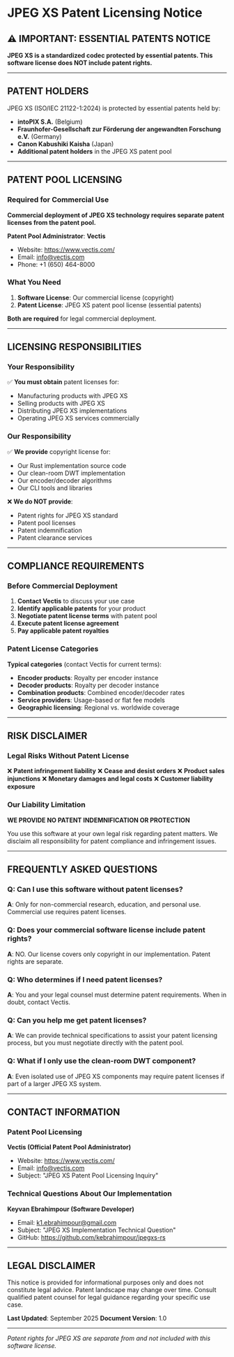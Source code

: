 # JPEG XS Patent Licensing Notice

## ⚠️ IMPORTANT: ESSENTIAL PATENTS NOTICE

**JPEG XS is a standardized codec protected by essential patents. This software license does NOT include patent rights.**

---

## PATENT HOLDERS

JPEG XS (ISO/IEC 21122-1:2024) is protected by essential patents held by:

- **intoPIX S.A.** (Belgium)
- **Fraunhofer-Gesellschaft zur Förderung der angewandten Forschung e.V.** (Germany)
- **Canon Kabushiki Kaisha** (Japan)
- **Additional patent holders** in the JPEG XS patent pool

---

## PATENT POOL LICENSING

### Required for Commercial Use

**Commercial deployment of JPEG XS technology requires separate patent licenses from the patent pool.**

**Patent Pool Administrator**: **Vectis**
- Website: https://www.vectis.com/
- Email: info@vectis.com
- Phone: +1 (650) 464-8000

### What You Need

1. **Software License**: Our commercial license (copyright)
2. **Patent License**: JPEG XS patent pool license (essential patents)

**Both are required** for legal commercial deployment.

---

## LICENSING RESPONSIBILITIES

### Your Responsibility

✅ **You must obtain** patent licenses for:
- Manufacturing products with JPEG XS
- Selling products with JPEG XS
- Distributing JPEG XS implementations
- Operating JPEG XS services commercially

### Our Responsibility

✅ **We provide** copyright license for:
- Our Rust implementation source code
- Our clean-room DWT implementation
- Our encoder/decoder algorithms
- Our CLI tools and libraries

❌ **We do NOT provide**:
- Patent rights for JPEG XS standard
- Patent pool licenses
- Patent indemnification
- Patent clearance services

---

## COMPLIANCE REQUIREMENTS

### Before Commercial Deployment

1. **Contact Vectis** to discuss your use case
2. **Identify applicable patents** for your product
3. **Negotiate patent license terms** with patent pool
4. **Execute patent license agreement**
5. **Pay applicable patent royalties**

### Patent License Categories

**Typical categories** (contact Vectis for current terms):
- **Encoder products**: Royalty per encoder instance
- **Decoder products**: Royalty per decoder instance
- **Combination products**: Combined encoder/decoder rates
- **Service providers**: Usage-based or flat fee models
- **Geographic licensing**: Regional vs. worldwide coverage

---

## RISK DISCLAIMER

### Legal Risks Without Patent License

❌ **Patent infringement liability**
❌ **Cease and desist orders**
❌ **Product sales injunctions**
❌ **Monetary damages and legal costs**
❌ **Customer liability exposure**

### Our Liability Limitation

**WE PROVIDE NO PATENT INDEMNIFICATION OR PROTECTION**

You use this software at your own legal risk regarding patent matters. We disclaim all responsibility for patent compliance and infringement issues.

---

## FREQUENTLY ASKED QUESTIONS

### Q: Can I use this software without patent licenses?
**A**: Only for non-commercial research, education, and personal use. Commercial use requires patent licenses.

### Q: Does your commercial software license include patent rights?
**A**: NO. Our license covers only copyright in our implementation. Patent rights are separate.

### Q: Who determines if I need patent licenses?
**A**: You and your legal counsel must determine patent requirements. When in doubt, contact Vectis.

### Q: Can you help me get patent licenses?
**A**: We can provide technical specifications to assist your patent licensing process, but you must negotiate directly with the patent pool.

### Q: What if I only use the clean-room DWT component?
**A**: Even isolated use of JPEG XS components may require patent licenses if part of a larger JPEG XS system.

---

## CONTACT INFORMATION

### Patent Pool Licensing
**Vectis (Official Patent Pool Administrator)**
- Website: https://www.vectis.com/
- Email: info@vectis.com
- Subject: "JPEG XS Patent Pool Licensing Inquiry"

### Technical Questions About Our Implementation
**Keyvan Ebrahimpour (Software Developer)**
- Email: k1.ebrahimpour@gmail.com
- Subject: "JPEG XS Implementation Technical Question"
- GitHub: https://github.com/kebrahimpour/jpegxs-rs

---

## LEGAL DISCLAIMER

This notice is provided for informational purposes only and does not constitute legal advice. Patent landscape may change over time. Consult qualified patent counsel for legal guidance regarding your specific use case.

**Last Updated**: September 2025
**Document Version**: 1.0

---

*Patent rights for JPEG XS are separate from and not included with this software license.*
